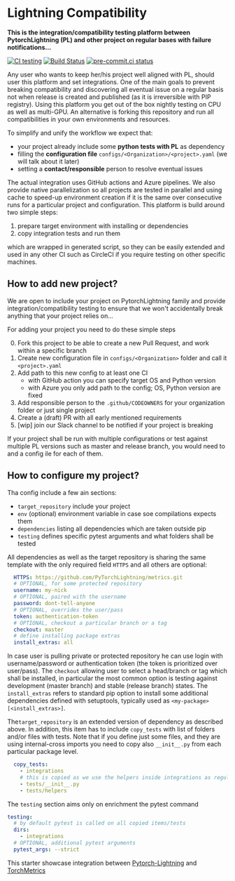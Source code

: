 # Lightning Compatibility

__This is the integration/compatibility testing platform between PytorchLightning (PL) and other project on regular bases with failure notifications...__

[![CI testing](https://github.com/PyTorchLightning/compatibility/workflows/CI%20testing/badge.svg?branch=main&event=push)](https://github.com/PyTorchLightning/compatibility/actions?query=workflow%3A%22CI+testing%22)
[![Build Status](https://dev.azure.com/PytorchLightning/compatibility/_apis/build/status/PyTorchLightning.compatibility?branchName=main)](https://dev.azure.com/PytorchLightning/compatibility/_build/latest?definitionId=17&branchName=main)
[![pre-commit.ci status](https://results.pre-commit.ci/badge/github/PyTorchLightning/compatibility/main.svg?badge_token=mqheL1-cTn-280Vx4cJUdg)](https://results.pre-commit.ci/latest/github/PyTorchLightning/compatibility/main?badge_token=mqheL1-cTn-280Vx4cJUdg)

Any user who wants to keep her/his project well aligned with PL, should user this platform and set integrations.
One of the main goals to prevent breaking compatibility and discovering all eventual issue on a regular basis not when release is created and published (as it is irreversible  with PIP registry).
Using this platform you get out of the box nightly testing on CPU as well as multi-GPU.
An alternative is forking this repository and run all compatibilities in your own environments and resources.

To simplify and unify the workflow we expect that:

- your project already include some **python tests with PL** as dependency
- filling the **configuration file** `configs/<Organization>/<project>.yaml` (we will talk about it later)
- setting a **contact/responsible** person to resolve eventual issues

The actual integration uses GitHub actions and Azure pipelines.
We also provide native parallelization so all projects are tested in parallel and using cache to speed-up environment creation if it is the same over consecutive runs for a particular project and configuration.
This platform is build around two simple steps:

1. prepare target environment with installing or dependencies
1. copy integration tests and run them

which are wrapped in generated script, so they can be easily extended and used in any other CI such as CircleCI if you require testing on other specific machines.

## How to add new project?

We are open to include your project on PytorchLightning family and provide integration/compatibility testing to ensure that we won't accidentally break anything that your project relies on...

For adding your project you need to do these simple steps

0. Fork this project to be able to create a new Pull Request, and work within a specific branch
1. Create new configuration file in `configs/<Organization>` folder and call it `<project>.yaml`
1. Add path to this new config to at least one CI
   - with GitHub action you can specify target OS and Python version
   - with Azure you only add path to the config; OS, Python version are fixed
1. Add responsible person to the `.github/CODEOWNERS` for your organization folder or just single project
1. Create a (draft) PR with all early mentioned requirements
1. \[wip\] join our Slack channel to be notified if your project is breaking

If your project shall be run with multiple configurations or test against multiple PL versions such as master and release branch, you would need to and a config ile for each of them.

## How to configure my project?

Tha config include a few ain sections:

- `target_repository` include your project
- `env` (optional) environment variable in case soe compilations expects them
- `dependencies` listing all dependencies which are taken outside pip
- `testing` defines specific pytest arguments and what folders shall be tested

All dependencies as well as the target repository is sharing the same template with the only required field `HTTPS` and all others are optional:

```yaml
  HTTPS: https://github.com/PyTorchLightning/metrics.git
  # OPTIONAL, for some protected repository
  username: my-nick
  # OPTIONAL, paired with the username
  password: dont-tell-anyone
  # OPTIONAL, overrides the user/pass
  token: authentication-token
  # OPTIONAL, checkout a particular branch or a tag
  checkout: master
  # define installing package extras
  install_extras: all
```

In case user is pulling private or protected repository he can use login with username/password or authentication token (the token is prioritized over user/pass).
The `checkout` allowing user to select a head/branch or tag which shall be installed, in particular the most common option is testing against development (master branch) and stable (release branch) states.
The `install_extras` refers to standard pip option to install some additional dependencies defined with setuptools, typically used as `<my-package>[<install_extras>]`.

The`target_repository` is an extended version of dependency as described above.
In addition, this item has to include `copy_tests` with list of folders and/or files with tests.
Note that if you define just some files, and they are using internal-cross imports you need to copy also `__init__.py` from each particular package level.

```yaml
  copy_tests:
    - integrations
    # this is copied as we use the helpers inside integrations as regular python package
    - tests/__init__.py
    - tests/helpers
```

The `testing` section aims only on enrichment the pytest command

```yaml
testing:
  # by default pytest is called on all copied items/tests
  dirs:
    - integrations
  # OPTIONAL, additional pytest arguments
  pytest_args: --strict
```

This starter showcase integration between [Pytorch-Lightning](https://github.com/PyTorchLightning/pytorch-lightning) and [TorchMetrics](https://github.com/PyTorchLightning/metrics)
